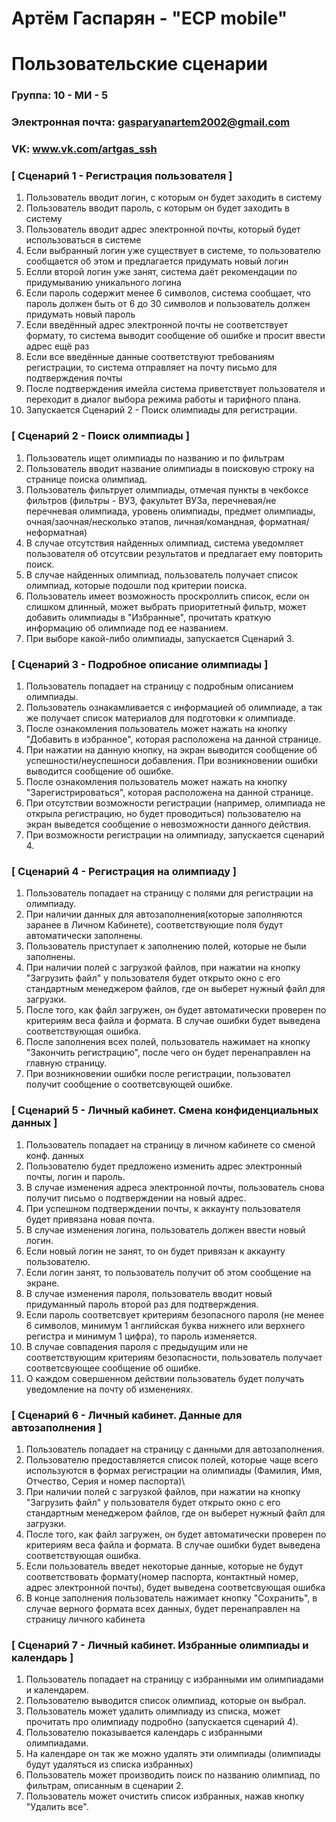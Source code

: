 # Артём Гаспарян - "ЕСР mobile"
# Пользовательские сценарии

### Группа: 10 - МИ - 5
### Электронная почта: gasparyanartem2002@gmail.com
### VK: www.vk.com/artgas_ssh


### [ Сценарий 1 - Регистрация пользователя ]

1. Пользователь вводит логин, с которым он будет заходить в систему
2. Пользователь вводит пароль, с которым он будет заходить в систему
3. Пользователь вводит адрес электронной почты, который будет использоваться в системе
4. Если выбранный логин уже существует в системе, то пользователю сообщается об этом и предлагается придумать новый логин
5. Еслли второй логин уже занят, система даёт рекомендации по придумыванию уникального логина
6. Если пароль содержит менее 6 символов, система сообщает, что пароль должен быть от 6 до 30 символов и пользователь должен придумать новый пароль
7. Если введённый адрес электронной почты не соответствует формату, то система выводит сообщение об ошибке и просит ввести адрес ещё раз
8. Если все введённые данные соответствуют требованиям регистрации, то система отправляет на почту письмо для подтверждения почты
9. После подтверждения имейла система приветствует пользователя и переходит в диалог выбора режима работы и тарифного плана.
10. Запускается Сценарий 2 - Поиск олимпиады для регистрации.

### [ Сценарий 2 - Поиск олимпиады ]

1. Пользователь ищет олимпиады по названию и по фильтрам
2. Пользователь вводит название олимпиады в поисковую строку на странице поиска олимпиад.
3. Пользователь фильтрует олимпиады, отмечая пункты в чекбоксе фильтров (фильтры - ВУЗ, факультет ВУЗа, перечневая/не перечневая олимпиада, уровень олимпиады, предмет олимпиады, очная/заочная/несколько этапов, личная/командная, форматная/неформатная) 
3. В случае отсутствия найденных олимпиад, система уведомляет пользователя об отсутсвии результатов и предлагает ему повторить поиск.
4. В случае найденных олимпиад, пользователь получает список олимпиад, которые подошли под критерии поиска. 
5. Пользователь имеет возможность проскроллить список, если он слишком длинный, может выбрать приоритетный фильтр, может добавить олимпиады в "Избранные", прочитать краткую информацию об олимпиаде под ее названием.
6. При выборе какой-либо олимпиады, запускается Сценарий 3.

### [ Сценарий 3 - Подробное описание олимпиады ]

1. Пользователь попадает на страницу с подробным описанием олимпиады.
2. Пользователь ознакамливается с информацией об олимпиаде, а так же получает список материалов для подготовки к олимпиаде. 
3. После ознакомления пользователь может нажать на кнопку "Добавить в избранное", которая расположена на данной странице.
4. При нажатии на данную кнопку, на экран выводится сообщение об успешности/неуспешноси добавления. При возникновении ошибки выводится сообщение об ошибке. 
4. После ознакомления пользователь может нажать на кнопку "Зарегистрироваться", которая расположена на данной странице.
5. При отсутствии возможности регистрации (например, олимпиада не открыла регистрацию, но будет проводиться) пользователю на экран выведется сообщение о невозможности данного действия.
6. При возможности регистрации на олимпиаду, запускается сценарий 4.

### [ Сценарий 4 - Регистрация на олимпиаду ]

1. Пользователь попадает на страницу с полями для регистрации на олимпиаду.
2. При наличии данных для автозаполнения(которые заполняются заранее в Личном Кабинете), соответствующие поля будут автоматически заполнены.
2. Пользователь приступает к заполнению полей, которые не были заполнены. 
3. При наличии полей с загрузкой файлов, при нажатии на кнопку "Загрузить файл" у пользователя будет открыто окно с его стандартным менеджером файлов, где он выберет нужный файл для загрузки.
4. После того, как файл загружен, он будет автоматически проверен по критериям веса файла и формата. В случае ошибки будет выведена соответствующая ошибка. 
5. После заполнения всех полей, пользователь нажимает на кнопку "Закончить регистрацию", после чего он будет перенаправлен на главную страницу. 
6. При возникновении ошибки после регистрации, пользовател получит сообщение о соответсвующей ошибке.

### [ Сценарий 5 - Личный кабинет. Смена конфиденциальных данных ]

1. Пользователь попадает на страницу в личном кабинете со сменой конф. данных
2. Пользователю будет предложено изменить адрес электронный почты, логин и пароль.
3. В случае изменения адреса электронной почты, пользователь снова получит письмо о подтверждении на новый адрес.
4. При успешном подтверждении почты, к аккаунту пользователя будет привязана новая почта.
3. В случае изменения логина, пользователь должен ввести новый логин.
4. Если новый логин не занят, то он будет привязан к аккаунту пользователю.
5. Если логин занят, то пользователь получит об этом сообщение на экране.
4. В случае изменения пароля, пользователь вводит новый придуманный пароль второй раз для подтверждения. 
5. Если пароль соответсвует критериям безопасного пароля (не менее 6 символов, минимум 1 английская буква нижнего или верхнего регистра и минимум 1 цифра), то пароль изменяется.
5. В случае совпадения пароля с предыдущим или не соответствующим критериям безопасности, пользователь получает соответсвующее сообщение об ошибке.
6. О каждом совершенном действии пользователь будет получать уведомление на почту об изменениях.

### [ Сценарий 6 - Личный кабинет. Данные для автозаполнения ]

1. Пользователь попадает на страницу с данными для автозаполнения. 
2. Пользователю предоставляется список полей, которые чаще всего используются в формах регистрации на олимпиады (Фамилия, Имя, Отчество, Серия и номер паспорта)\
3. При наличии полей с загрузкой файлов, при нажатии на кнопку "Загрузить файл" у пользователя будет открыто окно с его стандартным менеджером файлов, где он выберет нужный файл для загрузки.
4. После того, как файл загружен, он будет автоматически проверен по критериям веса файла и формата. В случае ошибки будет выведена соответствующая ошибка. 
5. Если пользователь введет некоторые данные, которые не будут соответствовать формату(номер паспорта, контактный номер, адрес электронной почты), будет выведена соответсвующая ошибка
6. В конце заполнения пользователь нажимает кнопку "Сохранить", в случае верного формата всех данных, будет перенаправлен на страницу личного кабинета


### [ Сценарий 7 - Личный кабинет. Избранные олимпиады и календарь ]

1. Пользователь попадает на страницу с избранными им олимпиадами и календарем.
2. Пользователю выводится список олимпиад, которые он выбрал.
3. Пользователь может удалить олимпиаду из списка, может прочитать про олимпиаду подробно (запускается сценарий 4).   
4. Пользователю показывается календарь с избранными олимпиадами.
4. На календаре он так же можно удалять эти олимпиады (олимпиады будут удаляться из списка избранных)
5. Пользователь может производить поиск по названию олимпиад, по фильтрам, описанным в сценарии 2.
6. Пользователь может очистить список избранных, нажав кнопку "Удалить все".

